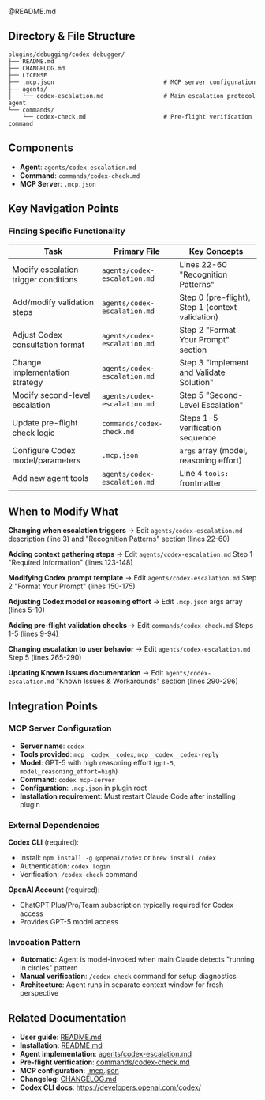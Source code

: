 @README.md

## Directory & File Structure

```
plugins/debugging/codex-debugger/
├── README.md
├── CHANGELOG.md
├── LICENSE
├── .mcp.json                               # MCP server configuration
├── agents/
│   └── codex-escalation.md                 # Main escalation protocol agent
└── commands/
    └── codex-check.md                      # Pre-flight verification command
```

## Components

- **Agent**: `agents/codex-escalation.md`
- **Command**: `commands/codex-check.md`
- **MCP Server**: `.mcp.json`

## Key Navigation Points

### Finding Specific Functionality

| Task | Primary File | Key Concepts |
|------|--------------|--------------|
| Modify escalation trigger conditions | `agents/codex-escalation.md` | Lines 22-60 "Recognition Patterns" |
| Add/modify validation steps | `agents/codex-escalation.md` | Step 0 (pre-flight), Step 1 (context validation) |
| Adjust Codex consultation format | `agents/codex-escalation.md` | Step 2 "Format Your Prompt" section |
| Change implementation strategy | `agents/codex-escalation.md` | Step 3 "Implement and Validate Solution" |
| Modify second-level escalation | `agents/codex-escalation.md` | Step 5 "Second-Level Escalation" |
| Update pre-flight check logic | `commands/codex-check.md` | Steps 1-5 verification sequence |
| Configure Codex model/parameters | `.mcp.json` | `args` array (model, reasoning effort) |
| Add new agent tools | `agents/codex-escalation.md` | Line 4 `tools:` frontmatter |


## When to Modify What

**Changing when escalation triggers** → Edit `agents/codex-escalation.md` description (line 3) and "Recognition Patterns" section (lines 22-60)

**Adding context gathering steps** → Edit `agents/codex-escalation.md` Step 1 "Required Information" (lines 123-148)

**Modifying Codex prompt template** → Edit `agents/codex-escalation.md` Step 2 "Format Your Prompt" (lines 150-175)

**Adjusting Codex model or reasoning effort** → Edit `.mcp.json` args array (lines 5-10)

**Adding pre-flight validation checks** → Edit `commands/codex-check.md` Steps 1-5 (lines 9-94)

**Changing escalation to user behavior** → Edit `agents/codex-escalation.md` Step 5 (lines 265-290)

**Updating Known Issues documentation** → Edit `agents/codex-escalation.md` "Known Issues & Workarounds" section (lines 290-296)


## Integration Points

### MCP Server Configuration

- **Server name**: `codex`
- **Tools provided**: `mcp__codex__codex`, `mcp__codex__codex-reply`
- **Model**: GPT-5 with high reasoning effort (`gpt-5`, `model_reasoning_effort=high`)
- **Command**: `codex mcp-server`
- **Configuration**: `.mcp.json` in plugin root
- **Installation requirement**: Must restart Claude Code after installing plugin

### External Dependencies

**Codex CLI** (required):
- Install: `npm install -g @openai/codex` or `brew install codex`
- Authentication: `codex login`
- Verification: `/codex-check` command

**OpenAI Account** (required):
- ChatGPT Plus/Pro/Team subscription typically required for Codex access
- Provides GPT-5 model access

### Invocation Pattern

- **Automatic**: Agent is model-invoked when main Claude detects "running in circles" pattern
- **Manual verification**: `/codex-check` command for setup diagnostics
- **Architecture**: Agent runs in separate context window for fresh perspective

## Related Documentation

- **User guide**: [README.md](./README.md)
- **Installation**: [README.md](./README.md#quick-start)
- **Agent implementation**: [agents/codex-escalation.md](./agents/codex-escalation.md)
- **Pre-flight verification**: [commands/codex-check.md](./commands/codex-check.md)
- **MCP configuration**: [.mcp.json](./.mcp.json)
- **Changelog**: [CHANGELOG.md](./CHANGELOG.md)
- **Codex CLI docs**: https://developers.openai.com/codex/

